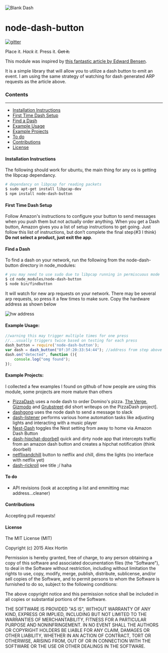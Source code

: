 ![Blank Dash](http://i.imgur.com/PP0CJ3s.png?1)
# node-dash-button
[![gitter](https://img.shields.io/badge/GITTER-join%20chat-green.svg?style=flat-square)](https://gitter.im/hortinstein/node-dash-button)

Place it. *Hack it.* Press it. ~~Get it.~~

This module was inspired by [this fantastic article by Edward Bensen](https://medium.com/@edwardbenson/how-i-hacked-amazon-s-5-wifi-button-to-track-baby-data-794214b0bdd8).

It is a simple library that will allow you to utilize a dash button to emit an event.  I am using the same strategy of watching for dash generated ARP requests as the article above.

### Contents
-----------------
- [Installation Instructions](#installation-instructions)
- [First Time Dash Setup](#first-time-dash-setup)
- [Find a Dash](#find-a-dash)
- [Example Usage](#example-usage)
- [Example Projects](#example-projects)
- [To do](#to-do)
- [Contributions](#contributions)
- [License](#license)
 
#### Installation Instructions
The following should work for ubuntu, the main thing for any os is getting the libpcap dependancy.
``` sh
# dependancy on libpcap for reading packets
$ sudo apt-get install libpcap-dev
$ npm install node-dash-button 
```
#### First Time Dash Setup 

Follow Amazon's instructions to configure your button to send messages when you push them but not actually order anything. When you get a Dash button, Amazon gives you a list of setup instructions to get going. Just follow this list of instructions, but don’t complete the final step (#3 I think) **Do not select a product, just exit the app**.

#### Find a Dash
To find a dash on your network, run the following from the node-dash-button directory in node_modules:
``` sh
# you may need to use sudo due to libpcap running in permiscuous mode
$ cd node_modules/node-dash-button
$ node bin/findbutton
```

It will watch for new arp requests on your network.  There may be several arp requests, so press it a few times to make sure. Copy the hardware address as shown below

![hw address](http://i.imgur.com/BngokPC.png)

#### Example Usage:
``` js
//warning this may trigger multiple times for one press
//...usually triggers twice based on testing for each press
dash_button = require('node-dash-button');
var dash = dash_button("8f:3f:20:33:54:44"); //address from step above
dash.on("detected", function (){
	console.log("omg found");
});
```

#### Example Projects:
I collected a few examples I found on github of how people are using this module, some projects are more mature than others
- [PizzaDash](https://github.com/bhberson/pizzadash) uses a node dash to order Domino's pizza. [The Verge](http://www.theverge.com/2015/9/28/9407669/amazon-dash-button-hack-pizza), [Gizmodo](http://gizmodo.com/an-american-hero-hacked-an-amazon-dash-button-to-order-1733347471) and [Grubstreet](http://www.grubstreet.com/2015/09/amazon-dash-button-dominos-hack.html#)  did short writeups on the PizzaDash project].  
- [dashgong](https://github.com/danboy/dashgong) uses the node dash to send a message to slack
- [dash-listener](https://github.com/dkordik/dash-listener) performs various home automation tasks like adjusting lights and interacting with a music player
- [Nest-Dash](https://github.com/djrausch/Nest-Dash) toggles the Nest setting from away to home via Amazon Dash Button
- [dash-hipchat-doorbell](https://github.com/Sfeinste/dash-hipchat-doorbell) quick and dirty node app that intercepts traffic from an amazon dash button and creates a hipchat notification (think doorbell)
- [netflixandchill](https://github.com/sidho/netflixandchill) button to netflix and chill, dims the lights (no interface with netflix yet)
- [dash-rickroll](https://github.com/girliemac/dash-rickroll/blob/8f0396c7fec871427fe016a2dd5787f07b1402cc/README.md) see title ;/ haha 

#### To do
- API revisions (look at accepting a list and emmitting mac address...cleaner)

#### Contributions
Accepting pull requests!

#### License

The MIT License (MIT)

Copyright (c) 2015 Alex Hortin

Permission is hereby granted, free of charge, to any person obtaining a copy of this software and associated documentation files (the "Software"), to deal in the Software without restriction, including without limitation the rights to use, copy, modify, merge, publish, distribute, sublicense, and/or sell copies of the Software, and to permit persons to whom the Software is furnished to do so, subject to the following conditions:

The above copyright notice and this permission notice shall be included in all copies or substantial portions of the Software.

THE SOFTWARE IS PROVIDED "AS IS", WITHOUT WARRANTY OF ANY KIND, EXPRESS OR IMPLIED, INCLUDING BUT NOT LIMITED TO THE WARRANTIES OF MERCHANTABILITY, FITNESS FOR A PARTICULAR PURPOSE AND NONINFRINGEMENT. IN NO EVENT SHALL THE AUTHORS OR COPYRIGHT HOLDERS BE LIABLE FOR ANY CLAIM, DAMAGES OR OTHER LIABILITY, WHETHER IN AN ACTION OF CONTRACT, TORT OR OTHERWISE, ARISING FROM, OUT OF OR IN CONNECTION WITH THE SOFTWARE OR THE USE OR OTHER DEALINGS IN THE SOFTWARE.
